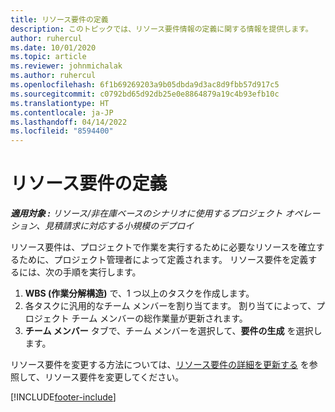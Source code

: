 ```yaml
---
title: リソース要件の定義
description: このトピックでは、リソース要件情報の定義に関する情報を提供します。
author: ruhercul
ms.date: 10/01/2020
ms.topic: article
ms.reviewer: johnmichalak
ms.author: ruhercul
ms.openlocfilehash: 6f1b69269203a9b05dbda9d3ac8d9fbb57d917c5
ms.sourcegitcommit: c0792bd65d92db25e0e8864879a19c4b93efb10c
ms.translationtype: HT
ms.contentlocale: ja-JP
ms.lasthandoff: 04/14/2022
ms.locfileid: "8594400"
---
```

# <a name="define-resource-requirements"></a>リソース要件の定義

_**適用対象 :** リソース/非在庫ベースのシナリオに使用するプロジェクト オペレーション、見積請求に対応する小規模のデプロイ_

リソース要件は、プロジェクトで作業を実行するために必要なリソースを確立するために、プロジェクト管理者によって定義されます。 リソース要件を定義するには、次の手順を実行します。

1.  **WBS (作業分解構造)** で、1 つ以上のタスクを作成します。
2.  各タスクに汎用的なチーム メンバーを割り当てます。 割り当てによって、プロジェクト チーム メンバーの総作業量が更新されます。
3.  **チーム メンバー** タブで、チーム メンバーを選択して、**要件の生成** を選択します。

リソース要件を変更する方法については、[リソース要件の詳細を更新する](define-resource-requirements.md) を参照して、リソース要件を変更してください。

[!INCLUDE[footer-include](../includes/footer-banner.md)]